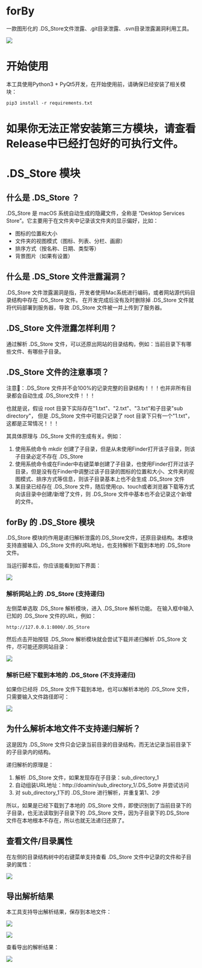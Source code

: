 # forBy
一款图形化的 .DS_Store文件泄露、.git目录泄露、.svn目录泄露漏洞利用工具。

<img src="ScorcsoftAssets/screenshot/index.jpg"></img>

# 开始使用
本工具使用Python3 + PyQt5开发，在开始使用前，请确保已经安装了相关模块：

```
pip3 install -r requirements.txt
```

# 如果你无法正常安装第三方模块，请查看Release中已经打包好的可执行文件。

# .DS_Store 模块
## 什么是 .DS_Store ？
.DS_Store 是 macOS 系统自动生成的隐藏文件，全称是 “Desktop Services Store”。它主要用于在文件夹中记录该文件夹的显示偏好，比如：
- 图标的位置和大小
- 文件夹的视图模式（图标、列表、分栏、画廊）
- 排序方式（按名称、日期、类型等）
- 背景图片（如果有设置）

## 什么是 .DS_Store 文件泄露漏洞？
.DS_Store 文件泄露漏洞是指，开发者使用Mac系统进行编码，或者网站源代码目录结构中存在 .DS_Store 文件。
在开发完成后没有及时删除掉 .DS_Store 文件就将代码部署到服务器，导致 .DS_Store 文件被一并上传到了服务器。

## .DS_Store 文件泄露怎样利用？
通过解析 .DS_Store 文件，可以还原出网站的目录结构，例如：当前目录下有哪些文件、有哪些子目录。

## .DS_Store 文件的注意事项？
注意📢：.DS_Store 文件并不会100%的记录完整的目录结构！！！也并非所有目录都会自动生成 .DS_Store文件！！！

也就是说，假设 root 目录下实际存在"1.txt"、"2.txt"、"3.txt"和子目录"sub directory"，
但是 .DS_Store 文件中可能只记录了 root 目录下只有一个"1.txt"，这都是正常情况！！！

其具体原理与 .DS_Store 文件的生成有关。例如：
1. 使用系统命令 mkdir 创建了子目录，但是从未使用Finder打开该子目录，则该子目录必定不存在 .DS_Store
2. 使用系统命令或在Finder中右键菜单创建了子目录，也使用Finder打开过该子目录，但是没有在Finder中调整过该子目录的图标的位置和大小、文件夹的视图模式、排序方式等信息，则该子目录基本上也不会生成 .DS_Store 文件
3. 某目录已经存在 .DS_Store 文件，随后使用cp、touch或者浏览器下载等方式向该目录中创建/新增了文件，则 .DS_Store 文件中基本也不会记录这个新增的文件。

## forBy 的 .DS_Store 模块
.DS_Store 模块的作用是递归解析泄露的.DS_Store文件，还原目录结构。本模块支持直接输入 .DS_Store 文件的URL地址，也支持解析下载到本地的 .DS_Store 文件。

当运行脚本后，你应该能看到如下界面：

<img src="ScorcsoftAssets/screenshot/index.jpg"></img>

### 解析网站上的 .DS_Store (支持递归)
左侧菜单选取 .DS_Store 解析模块，进入 .DS_Store 解析功能。 在输入框中输入已知的 .DS_Store 文件的URL，例如：

```
http://127.0.0.1:8000/.DS_Store
```

然后点击开始按钮 .DS_Store 解析模块就会尝试下载并递归解析 .DS_Store 文件，尽可能还原网站目录：

<img src="/ScorcsoftAssets/screenshot/DS_Store_1.jpg"></img>


### 解析已经下载到本地的 .DS_Store (不支持递归)
如果你已经将 .DS_Store 文件下载到本地，也可以解析本地的 .DS_Store 文件，只需要输入文件路径即可：

<img src="/ScorcsoftAssets/screenshot/DS_Store_2.jpg"></img>

## 为什么解析本地文件不支持递归解析？
这是因为 .DS_Store 文件只会记录当前目录的目录结构，而无法记录当前目录下的子目录内的结构。

递归解析的原理是：
1. 解析 .DS_Store 文件，如果发现存在子目录：sub_directory_1
2. 自动组装URL地址：http://doamin/sub_directory_1/.DS_Sotre 并尝试访问
3. 对 sub_directory_1下的 .DS_Store 进行解析，并重复第1、2步

所以，如果是已经下载到了本地的 .DS_Store 文件，即使识别到了当前目录下的子目录，也无法读取到子目录下的 .DS_Store 文件，因为子目录下的.DS_Store 文件在本地根本不存在，所以也就无法递归还原了。

## 查看文件/目录属性
在左侧的目录结构树中的右键菜单支持查看 .DS_Store 文件中记录的文件和子目录的属性：

<img src="/ScorcsoftAssets/screenshot/DS_Store_3.jpg"></img>

## 导出解析结果
本工具支持导出解析结果，保存到本地文件：

<img src="/ScorcsoftAssets/screenshot/DS_Store_4.jpg"></img>

<img src="/ScorcsoftAssets/screenshot/DS_Store_5.jpg"></img>

查看导出的解析结果：

<img src="/ScorcsoftAssets/screenshot/DS_Store_6.jpg"></img>


